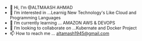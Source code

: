 - 👋 Hi, I’m @ALTMAASH AHMAD
- 👀 I’m interested in ...Learnig New Technology's Like Cloud and Programming Languages
- 🌱 I’m currently learning ... AMAZON AWS & DEVOPS
- 💞️ I’m looking to collaborate on ...Kubernate and Docker Project
- 📫 How to reach me ...
                            altamash1945@gmail.com
                            
<!---
INVENTORYS/INVENTORYS is a ✨ special ✨ repository because its `README.md` (this file) appears on your GitHub profile.
You can click the Preview link to take a look at your changes.
--->
